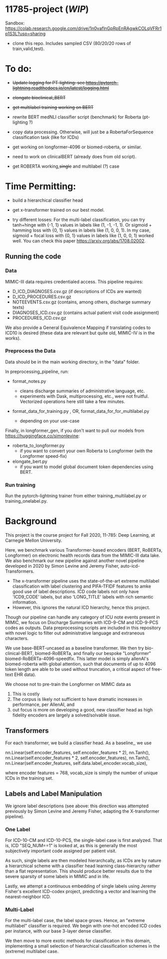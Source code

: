 # 11785-project (***WIP***)

Sandbox: https://colab.research.google.com/drive/1n0vaflnGpRpEnRAgwkCOLqVFRr1p1S3L?usp=sharing

- clone this repo. Includes sampled CSV (80/20/20 rows of train,valid,test).

# To do:
- ~~Update logging for PT-lighting: see https://pytorch-lightning.readthedocs.io/en/latest/logging.html~~
- ~~elongate bioclinical_BERT~~
- ~~get multilabel training working on BERT~~

- rewrite BERT medNLI classifier script (benchmark) for Roberta (pt-lighting ?)
 - copy data processing. Otherwise, will just be a RobertaForSequence classification task (like for ICDs)
 - get working on longformer-4096 or biomed-roberta, or similar.
 - need to work on clinicalBERT (already does from old script).
 
- get ROBERTA working,~~single~~ and multilabel (?) case

# Time Permitting:
- build a hierarchical classifier head
- get x-transformer trained on our best model.

- try different losses:
For the multi-label classification, you can try tanh+hinge with {-1, 1} values in labels like (1, -1, -1, 1).
Or sigmoid + hamming loss with {0, 1} values in labels like (1, 0, 0, 1).
In my case, sigmoid + focal loss with {0, 1} values in labels like (1, 0, 0, 1) worked well.
You can check this paper https://arxiv.org/abs/1708.02002.


## Running the code

### Data

MIMIC-III data requires credentialed access. This pipeline requires:

- D_ICD_DIAGNOSES.csv.gz (if descriptions of ICDs are wanted)
- D_ICD_PROCEDURES.csv.gz
- NOTEEVENTS.csv.gz (contains, among others, discharge summary texts)
- DIAGNOSES_ICD.csv.gz (contains actual patient visit code assignment)
- PROCEDURES_ICD.csv.gz

We also provide a General Equivalence Mapping if translating codes to ICD10 is desired (these data are relevant but quite old, MIMIC-IV is in the works).

### Preprocess the Data

Data should be in the main working directory, in the "data" folder.

In preprocessing_pipeline, run:
- format_notes.py 
  - cleans discharge summaries of administrative language, etc.
  - experiments with Dask, multiprocessing, etc., were not fruitful. Vectorized operations here still take a few minutes.
  
- format_data_for_training.py , OR, format_data_for_for_multilabel.py
  - depending on your use-case
  
 Finally, in longformer_gen, if you don't want to pull our models from https://huggingface.co/simonlevine: 
 
 - roberta_to_longformer.py
    - if you want to convert your own Roberta to Longformer (with the Longformer speed-fix)
 - elongate_bert.py
    - if you want to model global document token dependencies using BERT.

### Run training

Run the pytorch-lightning trainer from either training_multilabel.py or training_onelabel.py.

# Background


This project is the course project for Fall 2020, 11-785: Deep Learning, at Carnegie Mellon University.

Here, we benchmark various Transformer-based encoders (BERT, RoBERTa, Longformer) on electronic health records data from the MIMIC-III data lake.
We also benchmark our new pipeline against another novel pipeline developed in 2020 by Simon Levine and Jeremy Fisher, auto-icd-Transformers.
- The x-transformer pipeline uses the state-of-the-art extreme multilabel classification with label clustering and PIFA-TFIDF features to amke good use of label descriptions. ICD code labels not only have 'ICD9_CODE' labels, but also 'LONG_TITLE' labels with rich semantic information.
- However, this ignores the natural ICD hierarchy, hence this project.

Though our pipeline can handle any category of ICU note events present in MIMIC, we focus on Discharge Summaries with ICD-9-CM and ICD-9-PCS codes as outputs.
Data preprocessing scripts are included in this repository with novel logic to filter out administrative language and extraneous characters.

We use base-BERT-uncased as a baseline transformer. We then try bio-clinical-BERT, biomed-RoBERTa, and finally our bespoke "Longformer" biomed-RoBERTa-4096-speedfix.
This latter model is simply allenAI's biomed-roberta with global attention, such that documents of up to 4096 token length are able to be used without truncation, a critical aspect of free-text EHR data).

We choose not to pre-train the Longformer on MIMIC data as
1) This is costly
2) The corpus is likely not sufficient to have dramatic increases in performance, per AllenAI, and
3) out focus is more on developing a good, new classifier head as high fidelity encoders are largely a solved/solvable issue.


## Transformers

For each transformer, we build a classifier head. As a baseline,, we use

nn.Linear(self.encoder_features, self.encoder_features * 2),
  nn.Tanh(),
  nn.Linear(self.encoder_features * 2, self.encoder_features),
  nn.Tanh(),
  nn.Linear(self.encoder_features, self.data.label_encoder.vocab_size),


where encoder features = 768, vocab_size is simply the number of unique ICDs in the training set.

## Labels and Label Manipulation

We ignore label descriptions (see above: this direction was attempted previously by Simon Levine and Jeremy Fisher, adapting the X-transformer pipeline).

### One Label
For ICD-10-CM and ICD-10-PCS, the single-label case is first analyzed. That is, ICD "SEQ_NUM==1" is looked at, as this is generally the most subjectively important code assigned per patient visit.

As such, single labels are then modeled hierarchcally, as ICDs are by nature a hierarchical scheme with a classifier head learning class-hierarchy rather than a flat representation.
This should produce better results due to the severe sparsity of some labels in MIMIC and in life.

Lastly, we attempt a continuous embedding of single labels using Jeremy Fisher's excellent ICD-codex project, predicting a vector and learning the nearest-neighbor ICD.

### Multi-Label

For the multi-label case, the label space grows. Hence, an "extreme multilabel" classifier is required.
We begin with one-hot encoded ICD codes per instance, with our base 3-layer dense classifier.

We then move to more exotic methods for classification in this domain, implementing a small selection of hierarchical classification schemes in the (extreme) multilabel case.


